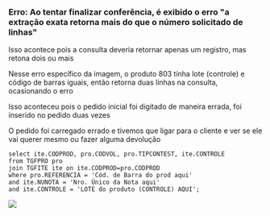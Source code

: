 ### Erro: Ao tentar finalizar conferência, é exibido o erro "a extração exata retorna mais do que o número solicitado de linhas"

<p>Isso acontece pois a consulta deveria retornar apenas um registro, mas retona dois ou mais</p>
<p>Nesse erro específico da imagem, o produto 803 tinha lote (controle) e código de barras iguais, então retorna duas linhas na consulta, ocasionando o erro</p>
<p>Isso aconteceu pois o pedido inicial foi digitado de maneira errada, foi inserido no pedido duas vezes</p>
<p>O pedido foi carregado errado e tivemos que ligar para o cliente e ver se ele vai querer mesmo ou fazer alguma devolução</p>

```
select ite.CODPROD, pro.CODVOL, pro.TIPCONTEST, ite.CONTROLE
from TGFPRO pro
join TGFITE ite on ite.CODPROD=pro.CODPROD
where pro.REFERENCIA = 'Cód. de Barra do prod aqui'
and ite.NUNOTA = 'Nro. Único da Nota aqui'
and ite.CONTROLE = 'LOTE do produto (CONTROLE) AQUI';
```

<img src="https://raw.githubusercontent.com/deivealtoe/problemas_sankhya_resolvidos/master/_src/_images/finalizar_conferencia_erro.png">
